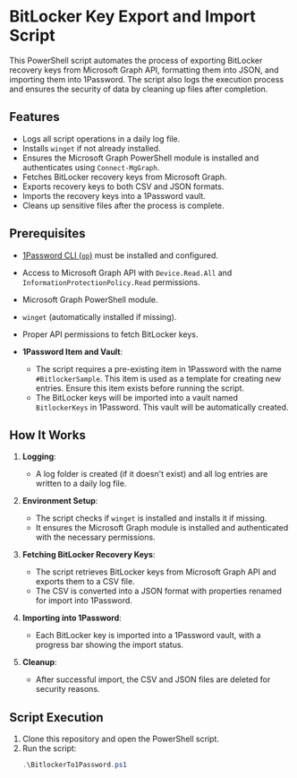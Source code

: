 # BitLocker Key Export and Import Script

This PowerShell script automates the process of exporting BitLocker recovery keys from Microsoft Graph API, formatting them into JSON, and importing them into 1Password. The script also logs the execution process and ensures the security of data by cleaning up files after completion.

## Features
- Logs all script operations in a daily log file.
- Installs `winget` if not already installed.
- Ensures the Microsoft Graph PowerShell module is installed and authenticates using `Connect-MgGraph`.
- Fetches BitLocker recovery keys from Microsoft Graph.
- Exports recovery keys to both CSV and JSON formats.
- Imports the recovery keys into a 1Password vault.
- Cleans up sensitive files after the process is complete.

## Prerequisites
- [1Password CLI (`op`)](https://developer.1password.com/docs/cli/get-started/) must be installed and configured.
- Access to Microsoft Graph API with `Device.Read.All` and `InformationProtectionPolicy.Read` permissions.
- Microsoft Graph PowerShell module.
- `winget` (automatically installed if missing).
- Proper API permissions to fetch BitLocker keys.

- **1Password Item and Vault**:
   - The script requires a pre-existing item in 1Password with the name `#BitlockerSample`. This item is used as a template for creating new entries. Ensure this item exists before running the script.
   - The BitLocker keys will be imported into a vault named `BitlockerKeys` in 1Password. This vault will be automatically created.


## How It Works

1. **Logging**: 
   - A log folder is created (if it doesn't exist) and all log entries are written to a daily log file.

2. **Environment Setup**:
   - The script checks if `winget` is installed and installs it if missing.
   - It ensures the Microsoft Graph module is installed and authenticated with the necessary permissions.

3. **Fetching BitLocker Recovery Keys**:
   - The script retrieves BitLocker keys from Microsoft Graph API and exports them to a CSV file.
   - The CSV is converted into a JSON format with properties renamed for import into 1Password.

4. **Importing into 1Password**:
   - Each BitLocker key is imported into a 1Password vault, with a progress bar showing the import status.

5. **Cleanup**:
   - After successful import, the CSV and JSON files are deleted for security reasons.

## Script Execution

1. Clone this repository and open the PowerShell script.
2. Run the script:
   ```powershell
   .\BitlockerTo1Password.ps1
